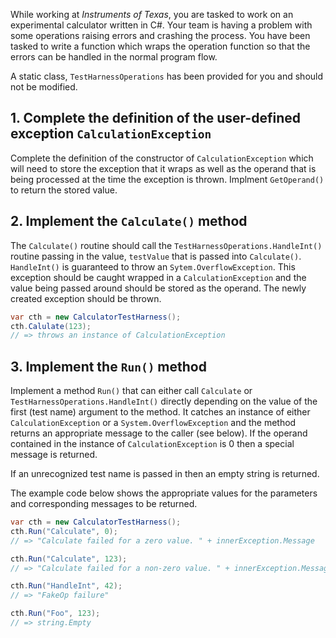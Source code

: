 While working at _Instruments of Texas_, you are tasked to work on an experimental calculator written in C#. Your team is having a problem with some operations raising errors and crashing the process. You have been tasked to write a function which wraps the operation function so that the errors can be handled in the normal program flow.

A static class, `TestHarnessOperations` has been provided for you and should not be
modified.

## 1. Complete the definition of the user-defined exception `CalculationException`

Complete the definition of the constructor of `CalculationException` which will need to store the exception
that it wraps as well as the operand that is being processed at the
time the exception is thrown. Implment `GetOperand()` to return the stored value.

## 2. Implement the `Calculate()` method

The `Calculate()` routine should call the `TestHarnessOperations.HandleInt()` routine
passing in the value, `testValue` that is passed into `Calculate()`. `HandleInt()` is
guaranteed to throw an `Sytem.OverflowException`. This exception
should be caught wrapped in a `CalculationException` and the value being
passed around should be stored as the operand. The newly
created exception should be thrown.

```csharp
var cth = new CalculatorTestHarness();
cth.Calulate(123);
// => throws an instance of CalculationException
```

## 3. Implement the `Run()` method

Implement a method `Run()` that can either call
`Calculate` or `TestHarnessOperations.HandleInt()` directly depending on the value
of the first (test name) argument to the method. It catches an instance of either
`CalculationException` or a `System.OverflowException` and the method
returns an appropriate message to the caller (see below). If
the operand contained in the instance of `CalculationException` is 0 then
a special message is returned.

If an unrecognized test name is passed in then an empty string is returned.

The example code below shows the appropriate values for the
parameters and corresponding messages to be returned.

```csharp
var cth = new CalculatorTestHarness();
cth.Run("Calculate", 0);
// => "Calculate failed for a zero value. " + innerException.Message

cth.Run("Calculate", 123);
// => "Calculate failed for a non-zero value. " + innerException.Message

cth.Run("HandleInt", 42);
// => "FakeOp failure"

cth.Run("Foo", 123);
// => string.Empty
```
